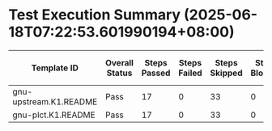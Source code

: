 # Test Execution Summary (2025-06-18T07:22:53.601990194+08:00)

| Template ID | Overall Status | Steps Passed | Steps Failed | Steps Skipped | Steps Blocked | Steps Not Run | Report File |
|-------------|----------------|--------------|--------------|---------------|---------------|---------------|-------------|
| gnu-upstream.K1.README | Pass | 17 | 0 | 33 | 0 | 0 | README.test.report.md |
| gnu-plct.K1.README | Pass | 17 | 0 | 33 | 0 | 0 | README.test.report.md |
